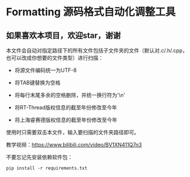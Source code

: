 # Formatting 源码格式自动化调整工具

## 如果喜欢本项目，欢迎star，谢谢

本文件会自动对指定路径下的所有文件包括子文件夹的文件（默认对.c/.h/.cpp，也可以改成你想要的文件类型）进行扫描：

- 将源文件编码统一为UTF-8

- 将TAB键替换为空格


- 将每行末尾多余的空格删除，并统一换行符为'\n'
- 将RT-Thread版权信息的截至年份修改至今年
- 将上海睿赛德版权信息的截至年份修改至今年


使用时只需要双击本文件，输入要扫描的文件夹路径即可。



教学视频：https://www.bilibili.com/video/BV1XN411Q7n3



不要忘记先安装依赖软件包：

```shell
pip install -r requirements.txt
```

